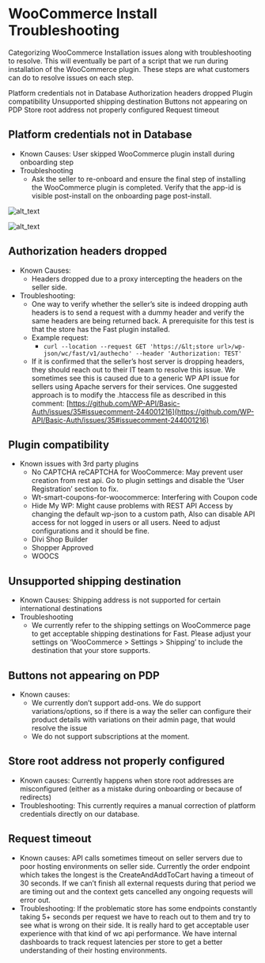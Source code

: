 # WooCommerce Install Troubleshooting

Categorizing WooCommerce Installation issues along with troubleshooting to resolve. This will eventually be part of a script that we run during installation of the WooCommerce plugin. These steps are what customers can do to resolve issues on each step.

Platform credentials not in Database
Authorization headers dropped
Plugin compatibility
Unsupported shipping destination
Buttons not appearing on PDP
Store root address not properly configured
Request timeout

## Platform credentials not in Database 

*   Known Causes: User skipped WooCommerce plugin install during onboarding step
*   Troubleshooting
    *   Ask the seller to re-onboard and ensure the final step of installing the WooCommerce plugin is completed. Verify that the app-id is visible post-install on the onboarding page post-install.

![alt_text](images/image1.png "image_tooltip")

![alt_text](images/image2.png "image_tooltip")

## Authorization headers dropped

*   Known Causes:
    *   Headers dropped due to a proxy intercepting the headers on the seller side.
*   Troubleshooting:
    *   One way to verify whether the seller’s site is indeed dropping auth headers is to send a request with a dummy header and verify the same headers are being returned back. A prerequisite for this test is that the store has the Fast plugin installed.
    *   Example request:
        *   `curl --location --request GET 'https://&lt;store url>/wp-json/wc/fast/v1/authecho' --header 'Authorization: TEST'`
    *   If it is confirmed that the seller’s host server is dropping headers, they should reach out to their IT team to resolve this issue. We sometimes see this is caused due to a generic WP API issue for sellers using Apache servers for their services. One suggested approach is to modify the .htaccess file as described in this comment: [https://github.com/WP-API/Basic-Auth/issues/35#issuecomment-244001216](https://github.com/WP-API/Basic-Auth/issues/35#issuecomment-244001216) 

## Plugin compatibility

*   Known issues with 3rd party plugins
    *   No CAPTCHA reCAPTCHA for WooCommerce: May prevent user creation from rest api. Go to plugin settings and disable the ‘User Registration’ section to fix.
    *   Wt-smart-coupons-for-woocommerce: Interfering with Coupon code
    *   Hide My WP: Might cause problems with REST API Access by changing the default wp-json to a custom path, Also can disable API access for not logged in users or all users. Need to adjust configurations and it should be fine.
    *   Divi Shop Builder
    *   Shopper Approved
    *   WOOCS

## Unsupported shipping destination

*   Known Causes: Shipping address is not supported for certain international destinations
*   Troubleshooting
    *   We currently refer to the shipping settings on WooCommerce page to get acceptable shipping destinations for Fast. Please adjust your settings on ‘WooCommerce > Settings > Shipping’ to include the destination that your store supports. 


## Buttons not appearing on PDP

*   Known causes:
    *   We currently don’t support add-ons. We do support variations/options, so if there is a way the seller can configure their product details with variations on their admin page, that would resolve the issue
    *   We do not support subscriptions at the moment.


## Store root address not properly configured 

*   Known causes: Currently happens when store root addresses are misconfigured (either as a mistake during onboarding or because of redirects) 
*   Troubleshooting: This currently requires a manual correction of platform credentials directly on our database.


## Request timeout

*   Known causes: API calls sometimes timeout on seller servers due to poor hosting environments on seller side. Currently the order endpoint which takes the longest is the CreateAndAddToCart having a timeout of 30 seconds. If we can’t finish all external requests during that period we are timing out and the context gets cancelled any ongoing requests will error out.
*   Troubleshooting: If the problematic store has some endpoints constantly taking 5+ seconds per request we have to reach out to them and try to see what is wrong on their side. It is really hard to get acceptable user experience with that kind of wc api performance. We have internal dashboards to track request latencies per store to get a better understanding of their hosting environments.